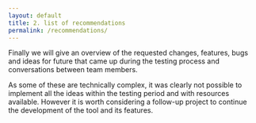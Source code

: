 ```yaml
---
layout: default
title: 2. list of recommendations
permalink: /recommendations/
---
```


Finally we will give an overview of the requested changes, features, bugs and ideas for future that came up during the testing process and conversations between team members. 

As some of these are technically complex, it was clearly not possible to implement all the ideas within the testing period and with resources available. However it is worth considering a follow-up project to continue the development of the tool and its features.

